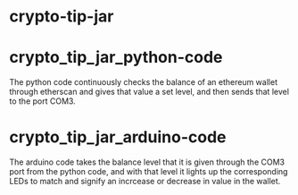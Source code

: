 # crypto-tip-jar
# crypto_tip_jar_python-code
The python code continuously checks the balance of an ethereum wallet through etherscan and gives that value a set level, and then sends that level to the port COM3.
# crypto_tip_jar_arduino-code
The arduino code takes the balance level that it is given through the COM3 port from the python code, and with that level it lights up the corresponding LEDs to match and signify an incrcease or decrease in value in the wallet. 